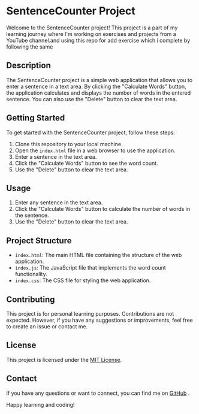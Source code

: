 # SentenceCounter Project

Welcome to the SentenceCounter project! This project is a part of my learning journey where I'm working on exercises and projects from a YouTube channel.and using this repo for add exercise which i complete by following the same

## Description

The SentenceCounter project is a simple web application that allows you to enter a sentence in a text area. By clicking the "Calculate Words" button, the application calculates and displays the number of words in the entered sentence. You can also use the "Delete" button to clear the text area.

## Getting Started

To get started with the SentenceCounter project, follow these steps:

1. Clone this repository to your local machine.
2. Open the `index.html` file in a web browser to use the application.
3. Enter a sentence in the text area.
4. Click the "Calculate Words" button to see the word count.
5. Use the "Delete" button to clear the text area.

## Usage

1. Enter any sentence in the text area.
2. Click the "Calculate Words" button to calculate the number of words in the sentence.
3. Use the "Delete" button to clear the text area.

## Project Structure

- `index.html`: The main HTML file containing the structure of the web application.
- `index.js`: The JavaScript file that implements the word count functionality.
- `index.css`: The CSS file for styling the web application.

## Contributing

This project is for personal learning purposes. Contributions are not expected. However, if you have any suggestions or improvements, feel free to create an issue or contact me.

## License

This project is licensed under the [MIT License](LICENSE).

## Contact

If you have any questions or want to connect, you can find me on [GitHub](https://github.com/BaskarTV) .

Happy learning and coding!
